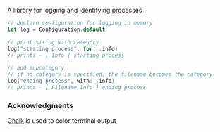 A library for logging and identifying processes
```swift
// declare configuration for logging in memory
let log = Configuration.default

// print string with category
log("starting process", for: .info)
// prints - [ Info ] starting process

// add subcategory
// if no category is specified, the filename becomes the category 
log("ending process", with: .info)
// prints - [ Filename Info ] ending process
```
### Acknowledgments
[Chalk](https://github.com/mxcl/chalk) is used to color terminal output
